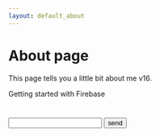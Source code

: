 ```yaml
---
layout: default_about
---
```


# About page

This page tells you a little bit about me v16.

<p>Getting started with Firebase</p>
<h1 id="bigOne"></h1>

<form method="post">
<input type="text" name="name" id="name" />
<input type="submit" name="send" id="send" value="send" />
</form>

<!-- The core Firebase JS SDK is always required and must be listed first -->
<script src="https://www.gstatic.com/firebasejs/7.14.2/firebase-app.js"></script>

<!-- TODO: Add SDKs for Firebase products that you want to use
     https://firebase.google.com/docs/web/setup#available-libraries -->
<script src="https://www.gstatic.com/firebasejs/7.14.2/firebase-analytics.js"></script>
<script src="https://www.gstatic.com/firebasejs/7.14.2/firebase-firestore.js"></script>

<script>
  // Your web app's Firebase configuration
  var firebaseConfig = {
    apiKey: "AIzaSyDLKgD71AO7O9s7xGLQLYjJYlqJWiRf4yU",
    authDomain: "sparvana-firebase.firebaseapp.com",
    databaseURL: "https://sparvana-firebase.firebaseio.com",
    projectId: "sparvana-firebase",
    storageBucket: "sparvana-firebase.appspot.com",
    messagingSenderId: "1049047251963",
    appId: "1:1049047251963:web:982fcbb0c34bb3b6dde95e",
    measurementId: "G-FQDXJT12JN"
  };
  // Initialize Firebase
  var app = firebase.initializeApp(firebaseConfig);
  firebase.analytics();

var db = firebase.firestore(app);

db.collection("users").add({
    first: "Ada",
    last: "Lovelace",
    born: 1815
})

db.collection("email_subs").get().then((querySnapshot) => {
    querySnapshot.forEach((doc) => {
        alert(doc.id.email)
    });
});





</script>



